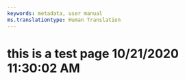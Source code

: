 ```yaml
---
keywords: metadata, user manual
ms.translationtype: Human Translation
---
```

# this is a test page 10/21/2020 11:30:02 AM